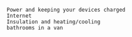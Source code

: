     Power and keeping your devices charged
    Internet
    Insulation and heating/cooling
    bathrooms in a van

